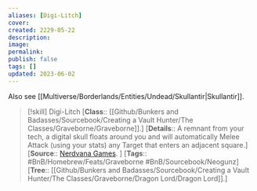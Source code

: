 ```yaml
---
aliases: [Digi-Litch]
cover: 
created: 2229-05-22
description: 
image: 
permalink: 
publish: false
tags: []
updated: 2023-06-02
---
```


Also see [[Multiverse/Borderlands/Entities/Undead/Skullantir|Skullantir]].

> [!skill] Digi-Litch
> [**Class**:: [[Github/Bunkers and Badasses/Sourcebook/Creating a Vault Hunter/The Classes/Graveborne/Graveborne]].]
> [**Details**:: A remnant from your tech, a digital skull floats around you and will automatically Melee Attack (using your stats) any Target that enters an adjacent square.]
> [**Source**:: [Nerdvana Games](https://nerdvanagames.com). ]
> [**Tags**:: #BnB/Homebrew/Feats/Graveborne #BnB/Sourcebook/Neogunz] 
> [**Tree**:: [[Github/Bunkers and Badasses/Sourcebook/Creating a Vault Hunter/The Classes/Graveborne/Dragon Lord/Dragon Lord]].]
